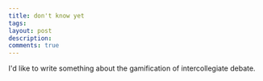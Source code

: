 ```yaml
---
title: don't know yet
tags:
layout: post
description: 
comments: true
---
```



I'd like to write something about the gamification of intercollegiate debate.
